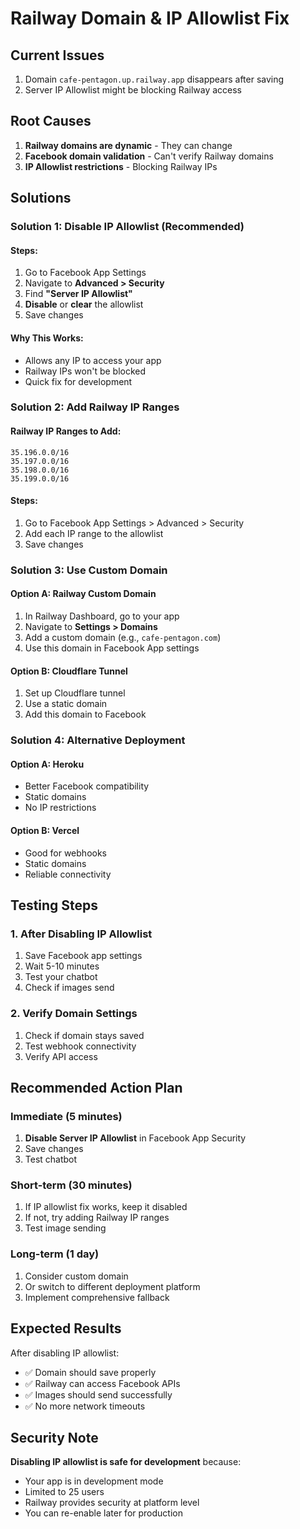# Railway Domain & IP Allowlist Fix

## Current Issues
1. Domain `cafe-pentagon.up.railway.app` disappears after saving
2. Server IP Allowlist might be blocking Railway access

## Root Causes
1. **Railway domains are dynamic** - They can change
2. **Facebook domain validation** - Can't verify Railway domains
3. **IP Allowlist restrictions** - Blocking Railway IPs

## Solutions

### Solution 1: Disable IP Allowlist (Recommended)

#### Steps:
1. Go to Facebook App Settings
2. Navigate to **Advanced > Security**
3. Find **"Server IP Allowlist"**
4. **Disable** or **clear** the allowlist
5. Save changes

#### Why This Works:
- Allows any IP to access your app
- Railway IPs won't be blocked
- Quick fix for development

### Solution 2: Add Railway IP Ranges

#### Railway IP Ranges to Add:
```
35.196.0.0/16
35.197.0.0/16
35.198.0.0/16
35.199.0.0/16
```

#### Steps:
1. Go to Facebook App Settings > Advanced > Security
2. Add each IP range to the allowlist
3. Save changes

### Solution 3: Use Custom Domain

#### Option A: Railway Custom Domain
1. In Railway Dashboard, go to your app
2. Navigate to **Settings > Domains**
3. Add a custom domain (e.g., `cafe-pentagon.com`)
4. Use this domain in Facebook App settings

#### Option B: Cloudflare Tunnel
1. Set up Cloudflare tunnel
2. Use a static domain
3. Add this domain to Facebook

### Solution 4: Alternative Deployment

#### Option A: Heroku
- Better Facebook compatibility
- Static domains
- No IP restrictions

#### Option B: Vercel
- Good for webhooks
- Static domains
- Reliable connectivity

## Testing Steps

### 1. After Disabling IP Allowlist
1. Save Facebook app settings
2. Wait 5-10 minutes
3. Test your chatbot
4. Check if images send

### 2. Verify Domain Settings
1. Check if domain stays saved
2. Test webhook connectivity
3. Verify API access

## Recommended Action Plan

### Immediate (5 minutes)
1. **Disable Server IP Allowlist** in Facebook App Security
2. Save changes
3. Test chatbot

### Short-term (30 minutes)
1. If IP allowlist fix works, keep it disabled
2. If not, try adding Railway IP ranges
3. Test image sending

### Long-term (1 day)
1. Consider custom domain
2. Or switch to different deployment platform
3. Implement comprehensive fallback

## Expected Results

After disabling IP allowlist:
- ✅ Domain should save properly
- ✅ Railway can access Facebook APIs
- ✅ Images should send successfully
- ✅ No more network timeouts

## Security Note

**Disabling IP allowlist is safe for development** because:
- Your app is in development mode
- Limited to 25 users
- Railway provides security at platform level
- You can re-enable later for production 